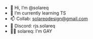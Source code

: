- 👋 Hi, I’m @solareq
- 🌱 I’m currently learning TS
- 📫 Collab: solareqdesign@gmail.com
- 💞️ Discord: rjs.solareq
- 🏳️‍🌈 solareq: I'm GAY
